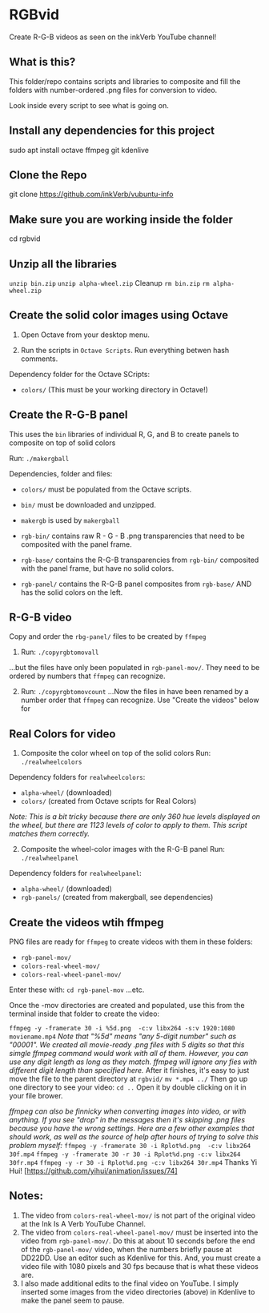 # RGBvid
Create R-G-B videos as seen on the inkVerb YouTube channel!

## What is this?
This folder/repo contains scripts and libraries to composite and fill the folders with number-ordered .png files for conversion to video.

Look inside every script to see what is going on.

## Install any dependencies for this project
sudo apt install octave ffmpeg git kdenlive

## Clone the Repo
git clone https://github.com/inkVerb/vubuntu-info

## Make sure you are working inside the folder
cd rgbvid

## Unzip all the libraries
`unzip bin.zip`
`unzip alpha-wheel.zip`
Cleanup
`rm bin.zip`
`rm alpha-wheel.zip`

## Create the solid color images using Octave
1. Open Octave from your desktop menu.

2. Run the scripts in `Octave Scripts`.
Run everything betwen hash comments.

Dependency folder for the Octave SCripts:
- `colors/` (This must be your working directory in Octave!)

## Create the R-G-B panel
This uses the `bin` libraries of individual R, G, and B to create panels to composite on top of solid colors

Run:
`./makergball`

Dependencies, folder and files:
- `colors/` must be populated from the Octave scripts.
- `bin/` must be downloaded and unzipped.
- `makergb` is used by `makergball`

- `rgb-bin/` contains raw R - G - B .png transparencies that need to be composited with the panel frame.
- `rgb-base/` contains the R-G-B transparencies from `rgb-bin/` composited with the panel frame, but have no solid colors.
- `rgb-panel/` contains the R-G-B panel composites from `rgb-base/` AND has the solid colors on the left.

## R-G-B video
Copy and order the `rbg-panel/` files to be created by `ffmpeg`
1. Run:
`./copyrgbtomovall`

...but the files have only been populated in `rgb-panel-mov/`. They need to be ordered by numbers that `ffmpeg` can recognize.

2. Run:
`./copyrgbtomovcount`
...Now the files in have been renamed by a number order that `ffmpeg` can recognize.
Use "Create the videos" below for 

## Real Colors for video
1. Composite the color wheel on top of the solid colors
Run:
`./realwheelcolors`

Dependency folders for `realwheelcolors`:
- `alpha-wheel/` (downloaded)
- `colors/` (created from Octave scripts for Real Colors)

*Note: This is a bit tricky because there are only 360 hue levels displayed on the wheel, but there are 1123 levels of color to apply to them. This script matches them correctly.*

2. Composite the wheel-color images with the R-G-B panel
Run:
`./realwheelpanel`

Dependency folders for `realwheelpanel`:
- `alpha-wheel/` (downloaded)
- `rgb-panels/` (created from makergball, see dependencies)

## Create the videos wtih ffmpeg
PNG files are ready for `ffmpeg` to create videos with them in these folders:
- `rgb-panel-mov/`
- `colors-real-wheel-mov/`
- `colors-real-wheel-panel-mov/`

Enter these with:
`cd rgb-panel-mov`
...etc.

Once the -mov directories are created and populated, use this from the terminal inside that folder to create the video:

`ffmpeg -y -framerate 30 -i %5d.png  -c:v libx264 -s:v 1920:1080 moviename.mp4`
*Note that "%5d" means "any 5-digit number" such as "00001". We created all movie-ready .png files with 5 digits so that this simgle ffmpeg command would work with all of them. However, you can use any digit length as long as they match. ffmpeg will ignore any fies with different digit length than specified here.*
After it finishes, it's easy to just move the file to the parent directory at `rgbvid/`
`mv *.mp4 ../`
Then go up one directory to see your video:
`cd ..`
Open it by double clicking on it in your file brower.

*ffmpeg can also be finnicky when converting images into video, or with anything. If you see "drop" in the messages then it's skipping .png files because you have the wrong settings. Here are a few other examples that should work, as well as the source of help after hours of trying to solve this problem myself:*
`ffmpeg -y -framerate 30 -i Rplot%d.png  -c:v libx264 30f.mp4`
`ffmpeg -y -framerate 30 -r 30 -i Rplot%d.png -c:v libx264 30fr.mp4`
`ffmpeg -y -r 30 -i Rplot%d.png -c:v libx264 30r.mp4`
Thanks Yi Hui! [https://github.com/yihui/animation/issues/74]

## Notes:
1. The video from `colors-real-wheel-mov/` is not part of the original video at the Ink Is A Verb YouTube Channel.
2. The video from `colors-real-wheel-panel-mov/` must be inserted into the video from `rgb-panel-mov/`. Do this at about 10 seconds before the end of the `rgb-panel-mov/` video, when the numbers briefly pause at DD22DD. Use an editor such as Kdenlive for this. And, you must create a video file with 1080 pixels and 30 fps because that is what these videos are.
3. I also made additional edits to the final video on YouTube. I simply inserted some images from the video directories (above) in Kdenlive to make the panel seem to pause.

